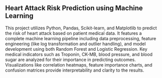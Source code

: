 ## Heart Attack Risk Prediction using Machine Learning
This project utilizes Python, Pandas, Scikit-learn, and Matplotlib to predict the risk of heart attack based on patient medical data. It features a complete machine learning pipeline including data preprocessing, feature engineering (like log transformation and outlier handling), and model development using both Random Forest and Logistic Regression. Key medical indicators such as Troponin, CK-MB, blood pressure, and blood sugar are analyzed for their importance in predicting outcomes. Visualizations like correlation heatmaps, feature importance charts, and confusion matrices provide interpretability and clarity to the results.
